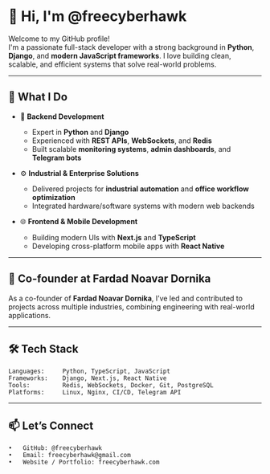 # 👋 Hi, I'm @freecyberhawk

Welcome to my GitHub profile!  
I'm a passionate full-stack developer with a strong background in **Python**, **Django**, and **modern JavaScript frameworks**. I love building clean, scalable, and efficient systems that solve real-world problems.

---

## 🚀 What I Do

- 🐍 **Backend Development**  
  - Expert in **Python** and **Django**
  - Experienced with **REST APIs**, **WebSockets**, and **Redis**
  - Built scalable **monitoring systems**, **admin dashboards**, and **Telegram bots**

- ⚙️ **Industrial & Enterprise Solutions**  
  - Delivered projects for **industrial automation** and **office workflow optimization**
  - Integrated hardware/software systems with modern web backends

- 🌐 **Frontend & Mobile Development**  
  - Building modern UIs with **Next.js** and **TypeScript**
  - Developing cross-platform mobile apps with **React Native**

---

## 🏢 Co-founder at Fardad Noavar Dornika

As a co-founder of **Fardad Noavar Dornika**, I’ve led and contributed to projects across multiple industries, combining engineering with real-world applications.

---

## 🛠️ Tech Stack

```plaintext
Languages:     Python, TypeScript, JavaScript
Frameworks:    Django, Next.js, React Native
Tools:         Redis, WebSockets, Docker, Git, PostgreSQL
Platforms:     Linux, Nginx, CI/CD, Telegram API
```

---

## 📫 Let’s Connect
	•	GitHub: @freecyberhawk
	•	Email: freecyberhawk@gmail.com
	•	Website / Portfolio: freecyberhawk.com

